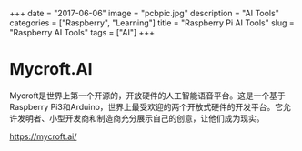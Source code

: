 +++
date = "2017-06-06"
image = "pcbpic.jpg"
description = "AI Tools"
categories = ["Raspberry", "Learning"]
title = "Raspberry Pi AI Tools"
slug = "Raspberry AI Tools"
tags = ["AI"]
+++
 
# Mycroft.AI

Mycroft是世界上第一个开源的，开放硬件的人工智能语音平台。这是一个基于Raspberry Pi3和Arduino，世界上最受欢迎的两个开放式硬件的开发平台。它允许发明者、小型开发商和制造商充分展示自己的创意，让他们成为现实。

https://mycroft.ai/

